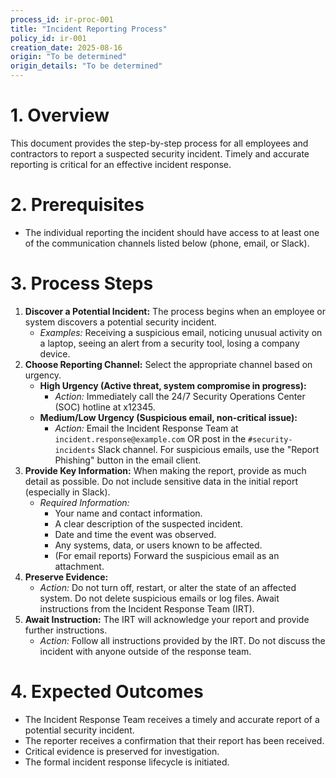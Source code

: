 ```yaml
---
process_id: ir-proc-001
title: "Incident Reporting Process"
policy_id: ir-001
creation_date: 2025-08-16
origin: "To be determined"
origin_details: "To be determined"
---
```


# 1. Overview
This document provides the step-by-step process for all employees and contractors to report a suspected security incident. Timely and accurate reporting is critical for an effective incident response.

# 2. Prerequisites
*   The individual reporting the incident should have access to at least one of the communication channels listed below (phone, email, or Slack).

# 3. Process Steps

1.  **Discover a Potential Incident:** The process begins when an employee or system discovers a potential security incident.
    *   *Examples:* Receiving a suspicious email, noticing unusual activity on a laptop, seeing an alert from a security tool, losing a company device.
2.  **Choose Reporting Channel:** Select the appropriate channel based on urgency.
    *   **High Urgency (Active threat, system compromise in progress):**
        *   *Action:* Immediately call the 24/7 Security Operations Center (SOC) hotline at x12345.
    *   **Medium/Low Urgency (Suspicious email, non-critical issue):**
        *   *Action:* Email the Incident Response Team at `incident.response@example.com` OR post in the `#security-incidents` Slack channel. For suspicious emails, use the "Report Phishing" button in the email client.
3.  **Provide Key Information:** When making the report, provide as much detail as possible. Do not include sensitive data in the initial report (especially in Slack).
    *   *Required Information:*
        *   Your name and contact information.
        *   A clear description of the suspected incident.
        *   Date and time the event was observed.
        *   Any systems, data, or users known to be affected.
        *   (For email reports) Forward the suspicious email as an attachment.
4.  **Preserve Evidence:**
    *   *Action:* Do not turn off, restart, or alter the state of an affected system. Do not delete suspicious emails or log files. Await instructions from the Incident Response Team (IRT).
5.  **Await Instruction:** The IRT will acknowledge your report and provide further instructions.
    *   *Action:* Follow all instructions provided by the IRT. Do not discuss the incident with anyone outside of the response team.

# 4. Expected Outcomes
*   The Incident Response Team receives a timely and accurate report of a potential security incident.
*   The reporter receives a confirmation that their report has been received.
*   Critical evidence is preserved for investigation.
*   The formal incident response lifecycle is initiated.
